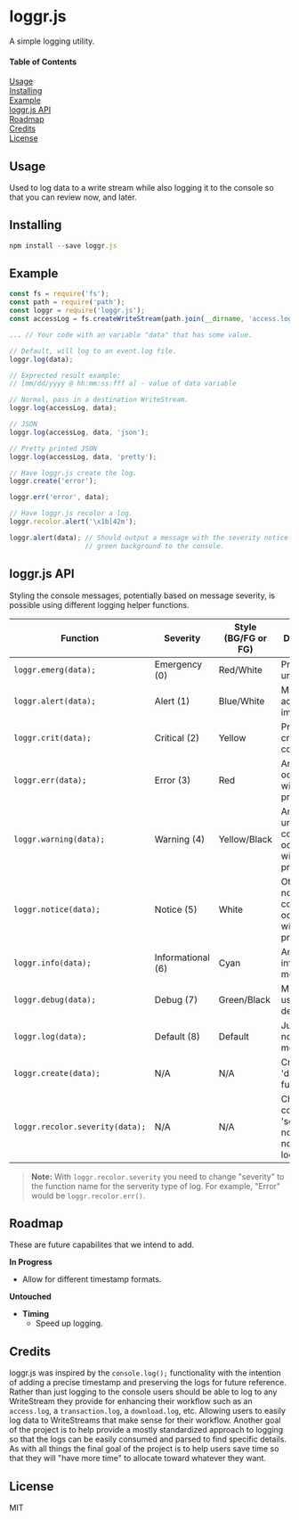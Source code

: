# loggr.js
A simple logging utility.

#### Table of Contents

[Usage](#usage)  
[Installing](#installing)  
[Example](#example)  
[loggr.js API](#loggrjs-api)  
[Roadmap](#roadmap)  
[Credits](#credits)  
[License](#license)  

## Usage

Used to log data to a write stream while also logging it to the console so that you can review now, and later.

## Installing
```javascript
npm install --save loggr.js
```

## Example
```javascript
const fs = require('fs');
const path = require('path');
const loggr = require('loggr.js');
const accessLog = fs.createWriteStream(path.join(__dirname, 'access.log'), { flags: 'a' });

... // Your code with an variable "data" that has some value.

// Default, will log to an event.log file.
loggr.log(data);

// Exprected result example:
// [mm/dd/yyyy @ hh:mm:ss:fff a] - value of data variable

// Normal, pass in a destination WriteStream.
loggr.log(accessLog, data);

// JSON
loggr.log(accessLog, data, 'json');

// Pretty printed JSON
loggr.log(accessLog, data, 'pretty');

// Have loggr.js create the log.
loggr.create('error');

loggr.err('error', data);

// Have loggr.js recolor a log.
loggr.recolor.alert('\x1b[42m');

loggr.alert(data); // Should output a message with the severity notice using a
                   // green background to the console.
```

## loggr.js API

Styling the console messages, potentially based on message severity, is possible using different logging helper functions.

| Function                                        | Severity          | Style (BG/FG or FG) | Description                                                             |
| ----------------------------------------------- | ----------------- | ------------------- | ----------------------------------------------------------------------- |
| `loggr.emerg(data);`                            | Emergency (0)     | Red/White           | Process is unstable.                                                    |
| `loggr.alert(data);`                            | Alert (1)         | Blue/White          | Must take action immediately.                                           |
| `loggr.crit(data);`                             | Critical (2)      | Yellow              | Process is in critical condition.                                       |
| `loggr.err(data);`                              | Error (3)         | Red                 | An error has occurred with process.                                     |
| `loggr.warning(data);`                          | Warning (4)       | Yellow/Black        | An unexpected condition occurred with process.                          |
| `loggr.notice(data);`                           | Notice (5)        | White               | Other normal condition occurred with process.                           |
| `loggr.info(data);`                             | Informational (6) | Cyan                | An informational message.                                               |
| `loggr.debug(data);`                            | Debug (7)         | Green/Black         | Messages used for debugging.                                            |
| `loggr.log(data);`                              | Default (8)       | Default             | Just a normal message.                                                  |
| `loggr.create(data);`                           | N/A               | N/A                 | Creates 'data' log for future use.                                      |
| `loggr.recolor.severity(data);`                 | N/A               | N/A                 | Changes the color for the 'severity' notice for a non-default log type. |


> **Note:** With `loggr.recolor.severity` you need to change "severity" to the function name for the serverity type of log. For example, "Error" would be `loggr.recolor.err()`.

## Roadmap

These are future capabilites that we intend to add.

**In Progress**

- Allow for different timestamp formats.

**Untouched**

- **Timing**
  - Speed up logging.

## Credits

loggr.js was inspired by the `console.log();` functionality with the intention of adding a precise timestamp and preserving the logs for future reference. Rather than just logging to the console users should be able to log to any WriteStream they provide for enhancing their workflow such as an `access.log`, a `transaction.log`, a `download.log`, etc. Allowing users to easily log data to WriteStreams that make sense for their workflow. Another goal of the project is to help provide a mostly standardized approach to logging so that the logs can be easily consumed and parsed to find specific details. As with all things the final goal of the project is to help users save time so that they will "have more time" to allocate toward whatever they want.

## License

MIT